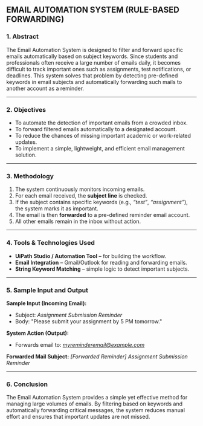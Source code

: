 ## EMAIL AUTOMATION SYSTEM (RULE-BASED FORWARDING)  

### 1. Abstract  
The Email Automation System is designed to filter and forward specific emails automatically based on subject keywords. Since students and professionals often receive a large number of emails daily, it becomes difficult to track important ones such as assignments, test notifications, or deadlines. This system solves that problem by detecting pre-defined keywords in email subjects and automatically forwarding such mails to another account as a reminder.  

---

### 2. Objectives  
- To automate the detection of important emails from a crowded inbox.  
- To forward filtered emails automatically to a designated account.  
- To reduce the chances of missing important academic or work-related updates.  
- To implement a simple, lightweight, and efficient email management solution.  

---

### 3. Methodology  
1. The system continuously monitors incoming emails.  
2. For each email received, the **subject line** is checked.  
3. If the subject contains specific keywords (e.g., *“test”*, *“assignment”*), the system marks it as important.  
4. The email is then **forwarded** to a pre-defined reminder email account.  
5. All other emails remain in the inbox without action.  

---

### 4. Tools & Technologies Used  
- **UiPath Studio / Automation Tool** – for building the workflow.  
- **Email Integration** – Gmail/Outlook for reading and forwarding emails.  
- **String Keyword Matching** – simple logic to detect important subjects.  

---

### 5. Sample Input and Output  

**Sample Input (Incoming Email):**  
- Subject: *Assignment Submission Reminder*  
- Body: "Please submit your assignment by 5 PM tomorrow."  

**System Action (Output):**  
- Forwards email to: *myreminderemail@example.com*  

**Forwarded Mail Subject:** *[Forwarded Reminder] Assignment Submission Reminder*  

---

### 6. Conclusion  
The Email Automation System provides a simple yet effective method for managing large volumes of emails. By filtering based on keywords and automatically forwarding critical messages, the system reduces manual effort and ensures that important updates are not missed.  
